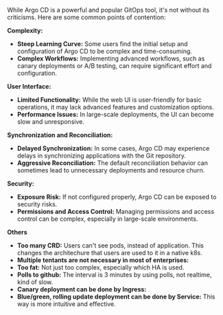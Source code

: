 While Argo CD is a powerful and popular GitOps tool, it's not without its criticisms. Here are some common points of contention:

**Complexity:**

* **Steep Learning Curve:** Some users find the initial setup and configuration of Argo CD to be complex and time-consuming.
* **Complex Workflows:** Implementing advanced workflows, such as canary deployments or A/B testing, can require significant effort and configuration.

**User Interface:**

* **Limited Functionality:** While the web UI is user-friendly for basic operations, it may lack advanced features and customization options.
* **Performance Issues:** In large-scale deployments, the UI can become slow and unresponsive.

**Synchronization and Reconciliation:**

* **Delayed Synchronization:** In some cases, Argo CD may experience delays in synchronizing applications with the Git repository.
* **Aggressive Reconciliation:** The default reconciliation behavior can sometimes lead to unnecessary deployments and resource churn.

**Security:**

* **Exposure Risk:** If not configured properly, Argo CD can be exposed to security risks.
* **Permissions and Access Control:** Managing permissions and access control can be complex, especially in large-scale environments.

**Others**
* **Too many CRD:** Users can't see pods, instead of application. This changes the architechure that users are used to it in a native k8s.
* **Multiple tentants are not necessary in most of enterprises:**
* **Too fat:** Not just too complex, especially which HA is used.
* **Polls to github:** The interval is 3 minutes by using polls, not realtime, kind of slow.
* **Canary deployment can be done by Ingress:**
* **Blue/green, rolling update deployment can be done by Service:** This way is more intuitive and effective.